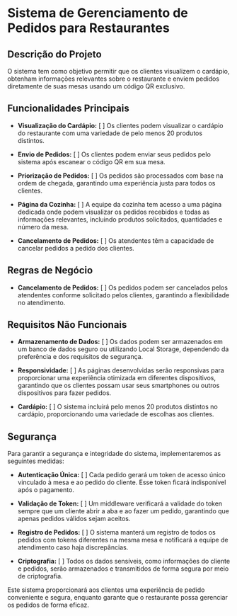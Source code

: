 # Sistema de Gerenciamento de Pedidos para Restaurantes

## Descrição do Projeto

O sistema tem como objetivo permitir que os clientes visualizem o cardápio, obtenham informações relevantes sobre o restaurante e enviem pedidos diretamente de suas mesas usando um código QR exclusivo.

## Funcionalidades Principais

- **Visualização do Cardápio:** [ ] Os clientes podem visualizar o cardápio do restaurante com uma variedade de pelo menos 20 produtos distintos.

- **Envio de Pedidos:** [ ] Os clientes podem enviar seus pedidos pelo sistema após escanear o código QR em sua mesa.

- **Priorização de Pedidos:** [ ] Os pedidos são processados com base na ordem de chegada, garantindo uma experiência justa para todos os clientes.

- **Página da Cozinha:** [ ] A equipe da cozinha tem acesso a uma página dedicada onde podem visualizar os pedidos recebidos e todas as informações relevantes, incluindo produtos solicitados, quantidades e número da mesa.

- **Cancelamento de Pedidos:** [ ] Os atendentes têm a capacidade de cancelar pedidos a pedido dos clientes.

## Regras de Negócio

- **Cancelamento de Pedidos:** [ ] Os pedidos podem ser cancelados pelos atendentes conforme solicitado pelos clientes, garantindo a flexibilidade no atendimento.

## Requisitos Não Funcionais

- **Armazenamento de Dados:** [ ] Os dados podem ser armazenados em um banco de dados seguro ou utilizando Local Storage, dependendo da preferência e dos requisitos de segurança.

- **Responsividade:** [ ] As páginas desenvolvidas serão responsivas para proporcionar uma experiência otimizada em diferentes dispositivos, garantindo que os clientes possam usar seus smartphones ou outros dispositivos para fazer pedidos.

- **Cardápio:** [ ] O sistema incluirá pelo menos 20 produtos distintos no cardápio, proporcionando uma variedade de escolhas aos clientes.

## Segurança

Para garantir a segurança e integridade do sistema, implementaremos as seguintes medidas:

- **Autenticação Única:** [ ] Cada pedido gerará um token de acesso único vinculado à mesa e ao pedido do cliente. Esse token ficará indisponível após o pagamento.

- **Validação de Token:** [ ] Um middleware verificará a validade do token sempre que um cliente abrir a aba e ao fazer um pedido, garantindo que apenas pedidos válidos sejam aceitos.

- **Registro de Pedidos:** [ ] O sistema manterá um registro de todos os pedidos com tokens diferentes na mesma mesa e notificará a equipe de atendimento caso haja discrepâncias.

- **Criptografia:** [ ] Todos os dados sensíveis, como informações do cliente e pedidos, serão armazenados e transmitidos de forma segura por meio de criptografia.

Este sistema proporcionará aos clientes uma experiência de pedido conveniente e segura, enquanto garante que o restaurante possa gerenciar os pedidos de forma eficaz.